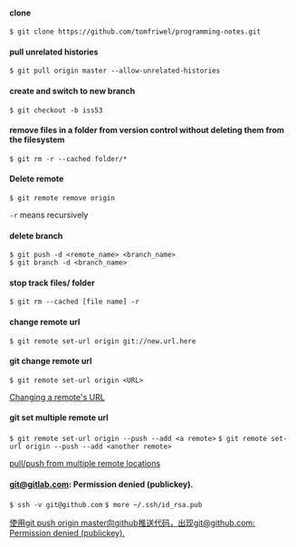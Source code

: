 #### clone
`$ git clone https://github.com/tomfriwel/programming-notes.git`

#### pull unrelated histories
`$ git pull origin master --allow-unrelated-histories`

#### create and switch to new branch
`$ git checkout -b iss53`

#### remove files in a folder from version control without deleting them from the filesystem

`$ git rm -r --cached folder/*`

#### Delete remote

`$ git remote remove origin`

`-r` means recursively

#### delete branch

[](https://stackoverflow.com/questions/2003505/how-do-i-delete-a-git-branch-both-locally-and-remotely)

```
$ git push -d <remote_name> <branch_name>
$ git branch -d <branch_name>
```

#### stop track files/ folder

`$ git rm --cached [file name] -r`

#### change remote url

`$ git remote set-url origin git://new.url.here`

#### git change remote url

`$ git remote set-url origin <URL>`

[Changing a remote's URL](https://help.github.com/articles/changing-a-remote-s-url/)

#### git set multiple remote url

`$ git remote set-url origin --push --add <a remote>`
`$ git remote set-url origin --push --add <another remote>`

[pull/push from multiple remote locations](https://stackoverflow.com/questions/849308/pull-push-from-multiple-remote-locations)

#### git@gitlab.com: Permission denied (publickey).

`$ ssh -v git@github.com`
`$ more ~/.ssh/id_rsa.pub`

[使用git push origin master向github推送代码，出现git@github.com: Permission denied (publickey).](https://blog.csdn.net/yjk13703623757/article/details/87882294)